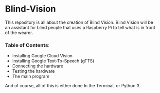 # Blind-Vision #

This repository is all about the creation of Blind Vision. Blind Vision will be an assistant for blind people that uses a Raspberry Pi to tell what is in front of the wearer.

### Table of Contents:  

* Installing Google Cloud Vision
* Installing Google Text-To-Speech (gTTS)
* Connecting the hardware
* Testing the hardware
* The main program

And of course, all of this is either done In the Terminal, or Python 3. 


